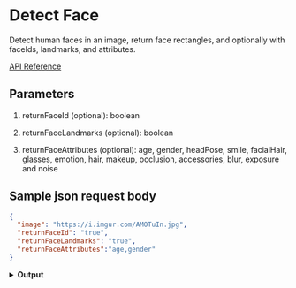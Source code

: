 # Detect Face

Detect human faces in an image, return face rectangles, and optionally with faceIds, landmarks, and attributes.

[API Reference](https://westeurope.dev.cognitive.microsoft.com/docs/services/563879b61984550e40cbbe8d/operations/563879b61984550f30395236/?wt.mc_id=github-readme-sicotin)

## Parameters

1. returnFaceId (optional): boolean

1. returnFaceLandmarks (optional): boolean

1. returnFaceAttributes (optional): age, gender, headPose, smile, facialHair, glasses, emotion, hair, makeup, occlusion, accessories, blur, exposure and noise

## Sample json request body

```json
{
  "image": "https://i.imgur.com/AMOTuIn.jpg",
  "returnFaceId": "true",
  "returnFaceLandmarks": "true",
  "returnFaceAttributes":"age,gender"
}
```

<details>
<summary><strong>Output</strong></summary>
<p>

```json
[
  {
    "faceId": "ab52821b-0903-4e56-9b1b-e61bd756e68d",
    "faceRectangle": {
      "top": 747,
      "left": 1542,
      "width": 379,
      "height": 379
    },
    "faceLandmarks": {
      "pupilLeft": {
        "x": 1641.5,
        "y": 855.6
      },
      "pupilRight": {
        "x": 1820.2,
        "y": 860.1
      },
      "noseTip": {
        "x": 1718.8,
        "y": 950.1
      },
      "mouthLeft": {
        "x": 1647,
        "y": 1013.1
      },
      "mouthRight": {
        "x": 1831.4,
        "y": 1020.8
      },
      "eyebrowLeftOuter": {
        "x": 1582,
        "y": 815.1
      },
      "eyebrowLeftInner": {
        "x": 1686.8,
        "y": 823.7
      },
      "eyeLeftOuter": {
        "x": 1616.6,
        "y": 855.2
      },
      "eyeLeftTop": {
        "x": 1642.2,
        "y": 845.7
      },
      "eyeLeftBottom": {
        "x": 1639.6,
        "y": 863.3
      },
      "eyeLeftInner": {
        "x": 1668.4,
        "y": 857.5
      },
      "eyebrowRightInner": {
        "x": 1760.7,
        "y": 819.9
      },
      "eyebrowRightOuter": {
        "x": 1904.2,
        "y": 827.2
      },
      "eyeRightInner": {
        "x": 1793.2,
        "y": 861.9
      },
      "eyeRightTop": {
        "x": 1818.4,
        "y": 852.8
      },
      "eyeRightBottom": {
        "x": 1817.7,
        "y": 869.5
      },
      "eyeRightOuter": {
        "x": 1845.9,
        "y": 864.7
      },
      "noseRootLeft": {
        "x": 1700,
        "y": 864.7
      },
      "noseRootRight": {
        "x": 1755.2,
        "y": 866.8
      },
      "noseLeftAlarTop": {
        "x": 1691,
        "y": 919.6
      },
      "noseRightAlarTop": {
        "x": 1761.6,
        "y": 921.5
      },
      "noseLeftAlarOutTip": {
        "x": 1672.7,
        "y": 948.3
      },
      "noseRightAlarOutTip": {
        "x": 1792.4,
        "y": 948.5
      },
      "upperLipTop": {
        "x": 1725.7,
        "y": 1010.6
      },
      "upperLipBottom": {
        "x": 1726.9,
        "y": 1024.1
      },
      "underLipTop": {
        "x": 1729.9,
        "y": 1041.2
      },
      "underLipBottom": {
        "x": 1730.8,
        "y": 1064.9
      }
    },
    "faceAttributes": {
      "gender": "female",
      "age": 28
    }
  }
]
```

</p>
</details>
